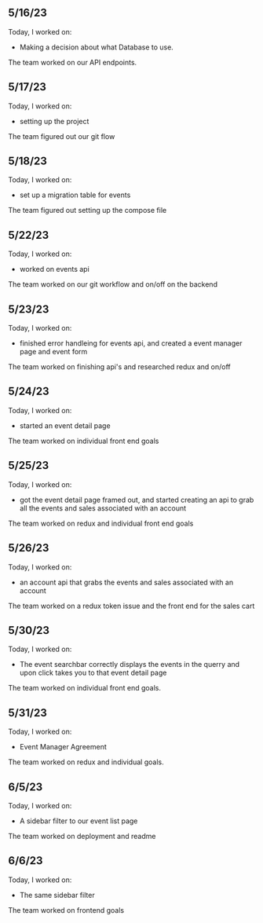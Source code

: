 ## 5/16/23

Today, I worked on:

- Making a decision about what Database to use.

The team worked on our API endpoints.

## 5/17/23

Today, I worked on:

- setting up the project

The team figured out our git flow

## 5/18/23

Today, I worked on:

- set up a migration table for events

The team figured out setting up the compose file

## 5/22/23

Today, I worked on:

- worked on events api

The team worked on our git workflow and on/off on the backend

## 5/23/23

Today, I worked on:

- finished error handleing for events api, and created a event manager page and event form

The team worked on finishing api's and researched redux and on/off

## 5/24/23

Today, I worked on:

- started an event detail page

The team worked on individual front end goals

## 5/25/23

Today, I worked on:

- got the event detail page framed out, and started creating an api to grab all the events and sales associated with an account

The team worked on redux and individual front end goals

## 5/26/23

Today, I worked on:

- an account api that grabs the events and sales associated with an account

The team worked on a redux token issue and the front end for the sales cart

## 5/30/23

Today, I worked on:

- The event searchbar correctly displays the events in the querry and upon click takes you to that event detail page

The team worked on individual front end goals.

## 5/31/23

Today, I worked on:

- Event Manager Agreement

The team worked on redux and individual goals.

## 6/5/23

Today, I worked on:

- A sidebar filter to our event list page

The team worked on deployment and readme

## 6/6/23

Today, I worked on:

- The same sidebar filter

The team worked on frontend goals
